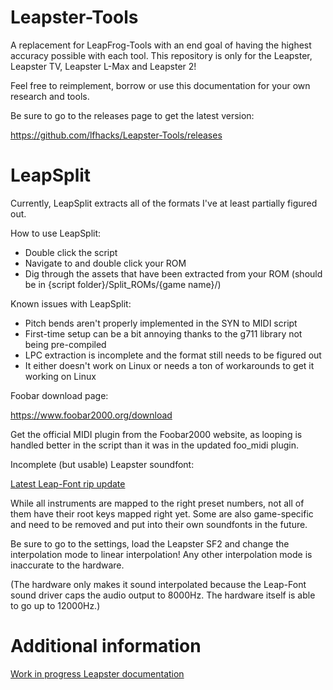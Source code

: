 # Leapster-Tools
A replacement for LeapFrog-Tools with an end goal of having the highest accuracy possible with each tool. This repository is only for the Leapster, Leapster TV, Leapster L-Max and Leapster 2!

Feel free to reimplement, borrow or use this documentation for your own research and tools.

Be sure to go to the releases page to get the latest version:

https://github.com/lfhacks/Leapster-Tools/releases

# LeapSplit
Currently, LeapSplit extracts all of the formats I've at least partially figured out.

How to use LeapSplit:
- Double click the script
- Navigate to and double click your ROM
- Dig through the assets that have been extracted from your ROM (should be in {script folder}/Split_ROMs/{game name}/)

Known issues with LeapSplit:
- Pitch bends aren't properly implemented in the SYN to MIDI script
- First-time setup can be a bit annoying thanks to the g711 library not being pre-compiled
- LPC extraction is incomplete and the format still needs to be figured out
- It either doesn't work on Linux or needs a ton of workarounds to get it working on Linux

Foobar download page:

https://www.foobar2000.org/download

Get the official MIDI plugin from the Foobar2000 website, as looping is handled better in the script than it was in the updated foo_midi plugin.

Incomplete (but usable) Leapster soundfont:

[Latest Leap-Font rip update](https://github.com/user-attachments/files/16818575/Latest.Leap-Font.zip)


While all instruments are mapped to the right preset numbers, not all of them have their root keys mapped right yet. Some are also game-specific and need to be removed and put into their own soundfonts in the future.

Be sure to go to the settings, load the Leapster SF2 and change the interpolation mode to linear interpolation! Any other interpolation mode is inaccurate to the hardware.

(The hardware only makes it sound interpolated because the Leap-Font sound driver caps the audio output to 8000Hz. The hardware itself is able to go up to 12000Hz.)

# Additional information
[Work in progress Leapster documentation](https://gist.github.com/BLiNXthetimesweeperGOD/cc98ea1ddb439c886f1921a7fb9312ba)
